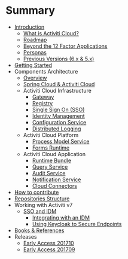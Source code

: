 # Summary

* [Introduction](README.md)
  * [What is Activiti Cloud?](introduction.md)
  * [Roadmap](roadmap.md)
  * [Beyond the 12 Factor Applications](12factor.md)
  * [Personas](personas.md)
  * [Previous Versions \(6.x & 5.x\)](previous.md)
* [Getting Started](getting-started.md)
* Components Architecture
  * [Overview](/components/Overview.md)
  * [Spring Cloud & Activiti Cloud](/components/spring-cloud.md)
  * Activiti Cloud Infrastructure
    * [Gateway](/components/activiti-cloud-infra/gateway.md)
    * [Registry](/components/activiti-cloud-infra/registry.md)
    * [Single Sign On \(SSO\)](/components/activiti-cloud-infra/sso.md)
    * [Identity Management](/components/activiti-cloud-infra/idm.md)
    * [Configuration Service](/components/activiti-cloud-infra/config.md)
    * [Distributed Logging](/components/activiti-cloud-infra/logging.md)
  * Activiti Cloud Platform
    * [Process Model Service](/components/activiti-cloud-platform/ProcessModelService.md)
    * [Forms Runtime](/components/activiti-cloud-platform/FormRuntimeService.md)
  * Activiti Cloud Application
    * [Runtime Bundle](/components/activiti-cloud-app/RuntimeBundle.md)
    * [Query Service](/components/activiti-cloud-app/QueryService.md)
    * [Audit Service](/components/activiti-cloud-app/AuditService.md)
    * [Notification Service](/components/activiti-cloud-app/Notification.md)
    * [Cloud Connectors](/components/activiti-cloud-app/CloudConnectors.md)
* [How to contribute](contribute.md)
* [Repositories Structure](repositories.md)
* Working with Activiti v7
  * [SSO and IDM](sso-and-idm.md)
    * [Integrating with an IDM](sso-and-idm/integrating-with-an-idm.md)
    * [Using Keycloak to Secure Endpoints](sso-and-idm/using-keycloak-to-secure-endpoints.md)
* [Books & References](books/reference.md)
* Releases
  * [Early Access 201710](/releases/7-EA201710.md)
  * [Early Access 201709](/releases/7-EA201709.md)

